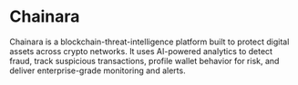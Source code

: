 # Chainara
Chainara is a blockchain-threat-intelligence platform built to protect digital assets across crypto networks. It uses AI-powered analytics to detect fraud, track suspicious transactions, profile wallet behavior for risk, and deliver enterprise-grade monitoring and alerts. 
